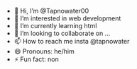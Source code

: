 - 👋 Hi, I’m @Tapnowater00
- 👀 I’m interested in web development
- 🌱 I’m currently learning html
- 💞️ I’m looking to collaborate on ...
- 📫 How to reach me insta @tapnowater
- 😄 Pronouns: he/him
- ⚡ Fun fact: non

<!---
Tapnowater00/Tapnowater00 is a ✨ special ✨ repository because its `README.md` (this file) appears on your GitHub profile.
You can click the Preview link to take a look at your changes.
--->
